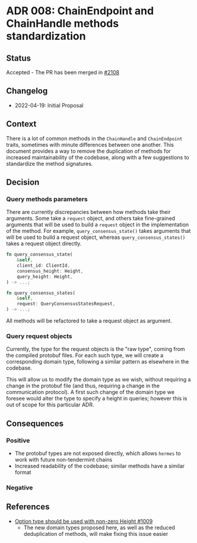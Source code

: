 # ADR 008: ChainEndpoint and ChainHandle methods standardization

## Status

Accepted - The PR has been merged in [#2108](https://github.com/informalsystems/ibc-rs/pull/2108)

## Changelog
* 2022-04-19: Initial Proposal

## Context
There is a lot of common methods in the `ChainHandle` and `ChainEndpoint` traits, sometimes with minute differences between one another. This document provides a way to remove the duplication of methods for increased maintainability of the codebase, along with a few suggestions to standardize the method signatures. 

## Decision

### Query methods parameters
There are currently discrepancies between how methods take their arguments. Some take a `request` object, and others take fine-grained arguments that will be used to build a `request` object in the implementation of the method. For example, `query_consensus_state()` takes arguments that will be used to build a request object, whereas `query_consensus_states()` takes a request object directly.
```rust
fn query_consensus_state(
    &self,
    client_id: ClientId,
    consensus_height: Height,
    query_height: Height,
) -> ...;

fn query_consensus_states(
    &self,
    request: QueryConsensusStatesRequest,
) -> ...;
```

All methods will be refactored to take a request object as argument.

### Query request objects
Currently, the type for the request objects is the "raw type", coming from the compiled protobuf files. For each such type, we will create a corresponding domain type, following a similar pattern as elsewhere in the codebase.

This will allow us to modify the domain type as we wish, without requiring a change in the protobuf file (and thus, requiring a change in the communication protocol). A first such change of the domain type we foresee would alter the type to specify a height in queries; however this is out of scope for this particular ADR.


## Consequences

### Positive
+ The protobuf types are not exposed directly, which allows `hermes` to work with future non-tendermint chains
+ Increased readability of the codebase; similar methods have a similar format

### Negative


## References

* [Option type should be used with non-zero Height #1009](https://github.com/informalsystems/ibc-rs/issues/1009)
    + The new domain types proposed here, as well as the reduced deduplication of methods, will make fixing this issue easier
